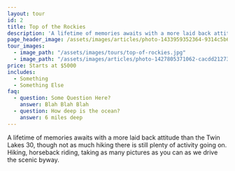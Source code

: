 ```yaml
---
layout: tour
id: 2
title: Top of the Rockies
description: 'A lifetime of memories awaits with a more laid back attitude than the Twin Lakes 30, though not as much hiking there is still plenty of activity going on. Hiking, horseback riding, taking as many pictures as you can as we drive the scenic byway.'
page_header_image: /assets/images/articles/photo-1433959352364-9314c5b6eb0b_sm.jpg
tour_images:
  - image_path: "/assets/images/tours/top-of-rockies.jpg"
  - image_path: "/assets/images/articles/photo-1427805371062-cacdd21273f1_sm.jpg"
price: Starts at $5000
includes:
  - Something
  - Something Else
faq:
  - question: Some Question Here?
    answer: Blah Blah Blah
  - question: How deep is the ocean?
    answer: 6 miles deep
---
```


A lifetime of memories awaits with a more laid back attitude than the Twin Lakes 30, though not as much hiking there is still plenty of activity going on. Hiking, horseback riding, taking as many pictures as you can as we drive the scenic byway.